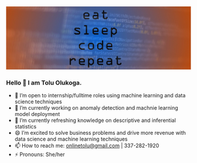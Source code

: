 
![Banner image for toluwee GitHub profile](7167578.jpg)
### Hello 👋 I am Tolu Olukoga.
- 👯 I’m open to internship/fulltime roles using machine learning and data science techniques
- 🔭 I’m currently working on anomaly detection and machnie learning model deployment
- 🌱 I’m currently refreshing knowledge on descriptive and inferential statistics
- 😄 I’m excited to solve business problems and drive more revenue with data science and machine learning techniques
- 📫 How to reach me: onlinetolu@gmail.com | 337-282-1920
- ⚡ Pronouns: She/her

<!--
**toluwee/toluwee** is a ✨ _special_ ✨ repository because its `README.md` (this file) appears on your GitHub profile.

Here are some ideas to get you started:

- 🔭 I’m currently working on ...
- 🌱 I’m currently learning ...
- 👯 I’m looking to collaborate on ...
- 🤔 I’m looking for help with ...
- 💬 Ask me about ...
- 📫 How to reach me: ...
- 😄 Pronouns: ...
- ⚡ Fun fact: ...
-->
